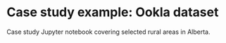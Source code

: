 # Case study example: Ookla dataset 

Case study Jupyter notebook covering selected rural areas in Alberta.
